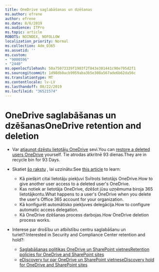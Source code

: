 ```yaml
---
title: OneDrive saglabāšanas un dzēšanas
ms.author: efrene
author: efrene
ms.date: 8/6/2019
ms.audience: ITPro
ms.topic: article
ROBOTS: NOINDEX, NOFOLLOW
localization_priority: Normal
ms.collection: Adm_O365
ms.assetid: ''
ms.custom:
- "9000596"
- "2440"
ms.openlocfilehash: 50a75073339f1903f2f843e301441c90e795d2f1
ms.sourcegitcommit: 1d98db8acb9959aba3b5e308a567ade6b62da56c
ms.translationtype: MT
ms.contentlocale: lv-LV
ms.lasthandoff: 08/22/2019
ms.locfileid: "36521574"
---
```

# <a name="onedrive-retention-and-deletion"></a><span data-ttu-id="844c4-102">OneDrive saglabāšanas un dzēšanas</span><span class="sxs-lookup"><span data-stu-id="844c4-102">OneDrive retention and deletion</span></span>

- <span data-ttu-id="844c4-103">Var [atjaunot dzēstu lietotāju OneDrive](https://docs.microsoft.com/onedrive/restore-deleted-onedrive) sevi.</span><span class="sxs-lookup"><span data-stu-id="844c4-103">You can [restore a deleted users OneDrive](https://docs.microsoft.com/onedrive/restore-deleted-onedrive) yourself.</span></span> <span data-ttu-id="844c4-104">Tie atrodas atkritnē 93 dienas.</span><span class="sxs-lookup"><span data-stu-id="844c4-104">They are in recycle bin for 93 Days.</span></span> 

- <span data-ttu-id="844c4-105">Skatiet [šo rakstu](https://docs.microsoft.com/onedrive/restore-deleted-onedrive) , lai uzzinātu:</span><span class="sxs-lookup"><span data-stu-id="844c4-105">See [this article](https://docs.microsoft.com/onedrive/restore-deleted-onedrive) to learn:</span></span>
    - <span data-ttu-id="844c4-106">Kā piešķirt citai lietotāju piekļuvi Svītrots lietotājs OneDrive.</span><span class="sxs-lookup"><span data-stu-id="844c4-106">How to give another user access to a deleted user's OneDrive.</span></span>
    - <span data-ttu-id="844c4-107">Kas notiek ar lietotāja OneDrive, dzēšot jūsu uzņēmuma biroja 365 lietotājkontu.</span><span class="sxs-lookup"><span data-stu-id="844c4-107">What happens to a user's OneDrive when you delete the user's Office 365 account for your organization.</span></span>
    - <span data-ttu-id="844c4-108">Kā konfigurēt automātisko piekļuves delegācija.</span><span class="sxs-lookup"><span data-stu-id="844c4-108">How to configure automatic access delegation.</span></span>
    - <span data-ttu-id="844c4-109">Kā OneDrive dzēšanas process darbojas.</span><span class="sxs-lookup"><span data-stu-id="844c4-109">How OneDrive deletion process works.</span></span>

- <span data-ttu-id="844c4-110">Interese par drošību un atbilstību centru saglabāšanu un turiet?:</span><span class="sxs-lookup"><span data-stu-id="844c4-110">Interested in Security and Compliance Center retention and hold?:</span></span>
    - [<span data-ttu-id="844c4-111">Saglabāšanas politikas OneDrive un SharePoint vietnes</span><span class="sxs-lookup"><span data-stu-id="844c4-111">Retention policies for OneDrive and SharePoint sites</span></span>](https://docs.microsoft.com/office365/securitycompliance/retention-policies?redirectSourcePath=%252farticle%252f5e377752-700d-4870-9b6d-12bfc12d2423#content-in-onedrive-accounts-and-sharepoint-sites)
    - [<span data-ttu-id="844c4-112">eDiscovery tur par OneDrive un SharePoint vietnes</span><span class="sxs-lookup"><span data-stu-id="844c4-112">eDiscovery hold for OneDrive and SharePoint sites</span></span>](https://docs.microsoft.com/office365/securitycompliance/ediscovery-cases#step-4-place-content-locations-on-hold)



